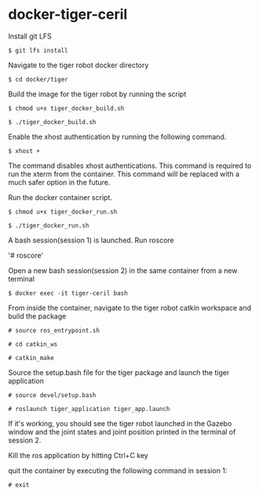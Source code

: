 # docker-tiger-ceril

Install git LFS

`$ git lfs install`

Navigate to the tiger robot docker directory

`$ cd docker/tiger`

Build the image for the tiger robot by running the script

`$ chmod u+x tiger_docker_build.sh`

`$ ./tiger_docker_build.sh`

Enable the xhost authentication by running the following command. 

`$ xhost +`

The command disables xhost authentications. This command is required to run the xterm from the container. This command will be replaced with a much safer option in the future.

Run the docker container script. 

`$ chmod u+x tiger_docker_run.sh`

`$ ./tiger_docker_run.sh`

A bash session(session 1) is launched. Run roscore

'# roscore'

Open a new bash session(session 2) in the same container from a new terminal

`$ docker exec -it tiger-ceril bash`

From inside the container, navigate to the tiger robot catkin workspace and build the package

`# source ros_entrypoint.sh`

`# cd catkin_ws`

`# catkin_make`

Source the setup.bash file for the tiger package and launch the tiger application

`# source devel/setup.bash`

`# roslaunch tiger_application tiger_app.launch`

If it's working, you should see the tiger robot launched in the Gazebo window and the joint states and joint position printed in the terminal of session 2.

Kill the ros application by hitting Ctrl+C key

quit the container by executing the following command in session 1:

`# exit`

